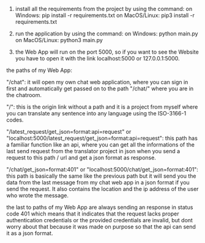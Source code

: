 1. install all the requirements from the project by using the command:
  on Windows: pip install -r requirements.txt
  on MacOS/Linux: pip3 install -r requirements.txt

2. run the application by using the command:
  on Windows: python main.py
  on MacOS/Linux: python3 main.py

3. the Web App will run on the port 5000, so if you want to see the Website you have to
  open it with the link localhost:5000 or 127.0.0.1:5000.

  the paths of my Web App:

  "/chat": it will open my own chat web application, where you can sign in first and
  automatically get passed on to the path "/chat/<username>" where you are in the chatroom.

  "/": this is the origin link without a path and it is a project from myself where you can translate any
  sentence into any language using the ISO-3166-1 codes.

  "/latest_request/get_json=format:api=request" or "localhost:5000/latest_request/get_json=format:api=request":
  this path has a familiar function like an api, where you can get all the informations of the last send request
  from the translator project in json when you send a request to this path / url and get a json format as response.
  

  "/chat/get_json=format:401" or "localhost:5000/chat/get_json=format:401": this path is basically the same like the
  previous path but it will send you the data from the last message from my chat web app in a json format if you send
  the request. It also contains the location and the ip address of the user who wrote the message.

  the last to paths of my Web App are always sending an response in status code 401 which means that it 
  indicates that the request lacks proper authentication credentials or the provided credentials are invalid,
  but dont worry about that because it was made on purpose so that the api can send it as a json format.

  

  

